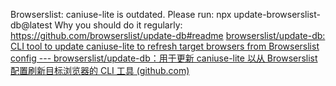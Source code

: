 Browserslist: caniuse-lite is outdated. Please run:
  npx update-browserslist-db@latest
  Why you should do it regularly: https://github.com/browserslist/update-db#readme
[browserslist/update-db: CLI tool to update caniuse-lite to refresh target browsers from Browserslist config --- browserslist/update-db：用于更新 caniuse-lite 以从 Browserslist 配置刷新目标浏览器的 CLI 工具 (github.com)](https://github.com/browserslist/update-db#readme)